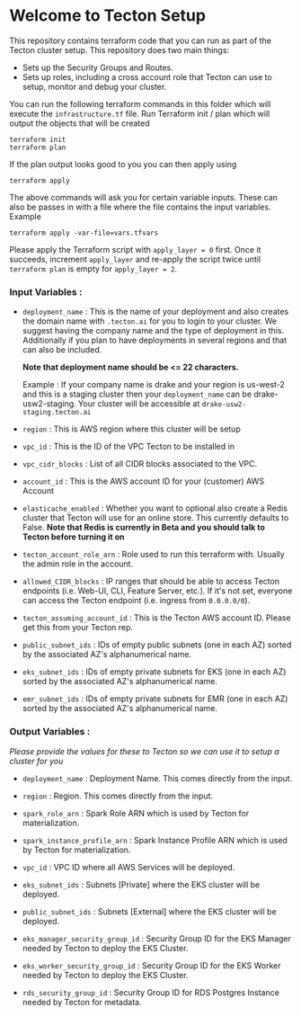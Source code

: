 # Welcome to Tecton Setup

This repository contains terraform code that you can run as part of the Tecton cluster setup. This repository does two main things:

* Sets up the Security Groups and Routes.
* Sets up roles, including a cross account role that Tecton can use to setup, monitor and debug your cluster.

You can run the following terraform commands in this folder which will execute the `infrastructure.tf` file.
Run Terraform init / plan which will output the objects that will be created

```
terraform init
terraform plan
```
If the plan output looks good to you you can then apply using
```
terraform apply
```

The above commands will ask you for certain variable inputs. These can also be passes in with a file where the file contains the input variables. Example
```
terraform apply -var-file=vars.tfvars
```

Please apply the Terraform script with `apply_layer = 0` first. Once it succeeds, increment `apply_layer` and re-apply the script twice until `terraform plan` is empty for `apply_layer = 2`.

### Input Variables :

* `deployment_name` :
    This is the name of your deployment and also creates the domain name with `.tecton.ai` for you to login to your cluster. We suggest having the company name and the type of deployment in this. Additionally if you plan to have deployments in several regions and that can also be included.

    **Note that deployment name should be <= 22 characters.**

    Example : If your company name is drake and your region is us-west-2 and this is a staging cluster then your `deployment_name` can be drake-usw2-staging. Your cluster will be accessible at `drake-usw2-staging.tecton.ai`

* `region` :
    This is AWS region where this cluster will be setup

* `vpc_id` :
    This is the ID of the VPC Tecton to be installed in

* `vpc_cidr_blocks` :
    List of all CIDR blocks associated to the VPC.

* `account_id` :
    This is the AWS account ID for your (customer) AWS Account

* `elasticache_enabled` :
    Whether you want to optional also create a Redis cluster that Tecton will use for an online store. This currently defaults to False.
    **Note that Redis is currently in Beta and you should talk to Tecton before turning it on**

* `tecton_account_role_arn` :
    Role used to run this terraform with. Usually the admin role in the account.

* `allowed_CIDR_blocks` :
    IP ranges that should be able to access Tecton endpoints (i.e. Web-UI, CLI, Feature Server, etc.). If it's not set, everyone can access the Tecton endpoint (i.e. ingress from `0.0.0.0/0`).

* `tecton_assuming_account_id` :
    This is the Tecton AWS account ID. Please get this from your Tecton rep.

* `public_subnet_ids` :
    IDs of empty public subnets (one in each AZ) sorted by the associated AZ's alphanumerical name.

* `eks_subnet_ids` :
    IDs of empty private subnets for EKS (one in each AZ) sorted by the associated AZ's alphanumerical name.

* `emr_subnet_ids` :
    IDs of empty private subnets for EMR (one in each AZ) sorted by the associated AZ's alphanumerical name.

### Output Variables :

*Please provide the values for these to Tecton so we can use it to setup a cluster for you*

* `deployment_name` :
    Deployment Name. This comes directly from the input.

* `region` :
    Region. This comes directly from the input.

* `spark_role_arn` :
    Spark Role ARN which is used by Tecton for materialization.

* `spark_instance_profile_arn` :
    Spark Instance Profile ARN which is used by Tecton for materialization.

* `vpc_id` :
    VPC ID where all AWS Services will be deployed.

* `eks_subnet_ids` :
    Subnets [Private] where the EKS cluster will be deployed.

* `public_subnet_ids` :
    Subnets [External] where the EKS cluster will be deployed.

* `eks_manager_security_group_id` :
    Security Group ID for the EKS Manager needed by Tecton to deploy the EKS Cluster.

* `eks_worker_security_group_id` :
    Security Group ID for the EKS Worker needed by Tecton to deploy the EKS Cluster.

* `rds_security_group_id` :
    Security Group ID for RDS Postgres Instance needed by Tecton for metadata.
